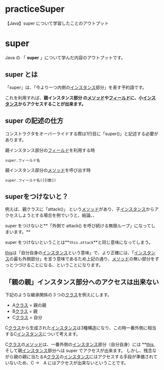 # practiceSuper
【Java】super について学習したことのアウトプット
# super
Java の 「 **super** 」について学んだ内容のアウトプットです。

## super とは
「super」は、「今より一つ内側の[インスタンス]部分」を表す予約語です。

これを利用すれば、**親インスタンス部分 の[メソッド]や[フィールド]に、小[インスタンス]からアクセスすることが出来ます。**

## super の記述の仕方
コンストラクタをオーバーライドする際は1行目に「super()」と記述する必要があります。


親インスタンス部分の[フィールド]を利用する時

```
super.フィールド名
```

親インスタンス部分の[メソッド]を呼び出す時

```
super.フィールド名([引数])
```

## superをつけないと？

例えば、親クラスに「attack()」 という[メソッド]があり、子[インスタンス]からアクセスしようとする場合を例でいうと、結論、、


super をつけないと**「外側で attack() を呼び続ける無限ループ」になってしまいます。**



super をつけないということは**`this.attack`**と同じ意味になってしまう。

[this]は「自分自身の[インスタンス]という意味」で、より正確には、「[インスタンス]の最も外側部分」を言う意味であるため上記の通り、[メソッド]の無い部分をずっとつづけることになる、ということになります。

## 「親の親」インスタンス部分へのアクセスは出来ない
下記のような継承関係の３つの[クラス]を例えにします。

- A[クラス] = 親の親
- B[クラス] = 親
- C[クラス] = 自分

C[クラス]から生成された[インスタンス]は3種構造になり、この時一番外側に相当するC[インスタンス]について考えます。

C[クラス]の[メソッド]は、一番外側の[インスタンス]部分（自分自身）には **[this], そして親[インスタンス]部分へは super でアクセスが出来ます。
しかし、残念ながら親の親に当たるA[クラス]の[インスタンス]にはアクセスする手段が準備されていないため、C →　A にはアクセスが出来ないということです。


[インスタンス]:https://qiita.com/takahirocook/items/ec01cdcbb440cf0d1cc4
[インスタンス化]:https://qiita.com/takahirocook/items/ec01cdcbb440cf0d1cc4
[アクセス修飾子]:https://qiita.com/takahirocook/items/e51b0b9d37d95ad587fe
[フィールド]:https://qiita.com/takahirocook/items/28df75a133049a74ece1
[フィールド変数]:https://qiita.com/takahirocook/items/28df75a133049a74ece1
[new演算子]:https://qiita.com/takahirocook/items/00f9f97592bf50831d39
[カプセル化]:https://qiita.com/takahirocook/items/e469a7c0539a0012868e
[クラス]:https://qiita.com/takahirocook/items/50cbbdca8e21539170e9
[メソッド]:https://qiita.com/takahirocook/items/5bfe43576d87a2a4006c
[mainメソッド]:https://qiita.com/takahirocook/items/f4635915337303de338c
[メソッドの呼び出し]:https://qiita.com/takahirocook/items/f4635915337303de338c
[コンストラクタ]:https://qiita.com/takahirocook/items/fa1822f2f22c3786593e
[引数]:https://qiita.com/takahirocook/items/5e5b0ba79e869f4a592e
[戻り値]:https://qiita.com/takahirocook/items/3b6fa670a1d6dd4a9386
[this]:https://qiita.com/takahirocook/items/d251ec4693c68f6b9538
[getter・setter]:https://qiita.com/takahirocook/items/27828bc8477735612021
[setter]:https://qiita.com/takahirocook/items/27828bc8477735612021
[getter]:https://qiita.com/takahirocook/items/27828bc8477735612021
[オブジェクト指向]:https://qiita.com/takahirocook/items/041ba7a096b71ab8ffd4
[継承]:https://qiita.com/takahirocook/items/6c84ea66a6e2ad536a37
[オーバーライド]:https://qiita.com/takahirocook/items/09dd8e5f56d6617ce45a
[オーバーロード]:https://qiita.com/takahirocook/items/b937c3c07126fe7e02a4
[this]:https://qiita.com/takahirocook/items/d251ec4693c68f6b9538
